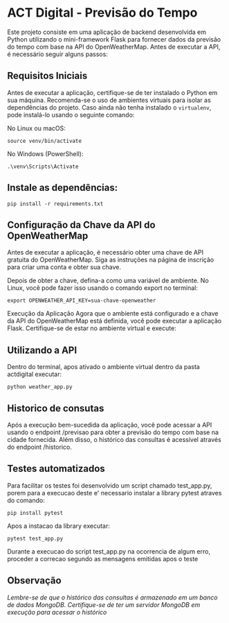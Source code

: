 # ACT Digital - Previsão do Tempo

Este projeto consiste em uma aplicação de backend desenvolvida em Python utilizando o mini-framework Flask para fornecer dados da previsão do tempo com base na API do OpenWeatherMap. Antes de executar a API, é necessário seguir alguns passos:

## Requisitos Iniciais

Antes de executar a aplicação, certifique-se de ter instalado o Python em sua máquina. Recomenda-se o uso de ambientes virtuais para isolar as dependências do projeto. Caso ainda não tenha instalado o `virtualenv`, pode instalá-lo usando o seguinte comando:

No Linux ou macOS:

    source venv/bin/activate

No Windows (PowerShell):

    .\venv\Scripts\Activate

## Instale as dependências:

    pip install -r requirements.txt

## Configuração da Chave da API do OpenWeatherMap
Antes de executar a aplicação, é necessário obter uma chave de API gratuita do OpenWeatherMap. Siga as instruções na página de inscrição para criar uma conta e obter sua chave.

Depois de obter a chave, defina-a como uma variável de ambiente. No Linux, você pode fazer isso usando o comando export no terminal:

    export OPENWEATHER_API_KEY=sua-chave-openweather

Execução da Aplicação
Agora que o ambiente está configurado e a chave da API do OpenWeatherMap está definida, você pode executar a aplicação Flask. Certifique-se de estar no ambiente virtual e execute:

## Utilizando a API

Dentro do terminal, apos ativado o ambiente virtual dentro da pasta actdigital executar:

    python weather_app.py 

## Historico de consutas 
Após a execução bem-sucedida da aplicação, você pode acessar a API usando o endpoint /previsao para obter a previsão do tempo com base na cidade fornecida. Além disso, o histórico das consultas é acessível através do endpoint /historico.

## Testes automatizados 
Para facilitar os testes foi desenvolvido um script chamado test_app.py, porem para a execucao deste e' necessario instalar a library pytest atraves do comando:

    pip install pytest

Apos a instacao da library executar: 
    
    pytest test_app.py

Durante a execucao do script test_app.py na ocorrencia de algum erro, proceder a correcao segundo as mensagens emitidas apos o teste 

## Observação

_Lembre-se de que o histórico das consultas é armazenado em um banco de dados MongoDB. Certifique-se de ter um servidor MongoDB em execução para acessar o histórico_

